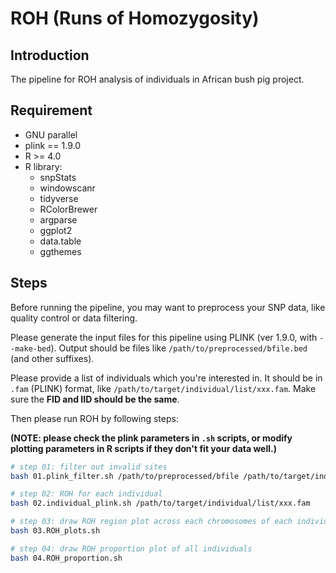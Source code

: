 # ROH (Runs of Homozygosity)

## Introduction

The pipeline for ROH analysis of individuals in African bush pig project.

## Requirement

- GNU parallel
- plink == 1.9.0
- R >= 4.0
- R library:
  - snpStats
  - windowscanr
  - tidyverse
  - RColorBrewer
  - argparse
  - ggplot2
  - data.table
  - ggthemes

## Steps

Before running the pipeline, you may want to preprocess your SNP data, like quality control or data filtering.

Please generate the input files for this pipeline using PLINK (ver 1.9.0, with `--make-bed`). Output should be files like `/path/to/preprocessed/bfile.bed` (and other suffixes).

Please provide a list of individuals which you're interested in. It should be in `.fam` (PLINK) format, like `/path/to/target/individual/list/xxx.fam`. Make sure the **FID and IID should be the same**.

Then please run ROH by following steps:

**(NOTE: please check the plink parameters in `.sh` scripts, or modify plotting parameters in R scripts if they don't fit your data well.)**

```bash
# step 01: filter out invalid sites
bash 01.plink_filter.sh /path/to/preprocessed/bfile /path/to/target/individual/list/xxx.fam
```

```bash
# step 02: ROH for each individual
bash 02.individual_plink.sh /path/to/target/individual/list/xxx.fam
```

```bash
# step 03: draw ROH region plot across each chromosomes of each individual
bash 03.ROH_plots.sh
```

```bash
# step 04: draw ROH proportion plot of all individuals
bash 04.ROH_proportion.sh
```

